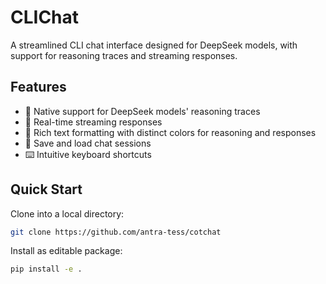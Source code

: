 # CLIChat

A streamlined CLI chat interface designed for DeepSeek models, with support for reasoning traces and streaming responses.

## Features

- 🧠 Native support for DeepSeek models' reasoning traces
- 💨 Real-time streaming responses
- 🎨 Rich text formatting with distinct colors for reasoning and responses
- 💾 Save and load chat sessions
- ⌨️ Intuitive keyboard shortcuts

## Quick Start

Clone into a local directory:

```bash
git clone https://github.com/antra-tess/cotchat
```

Install as editable package:

```bash
pip install -e .
```
